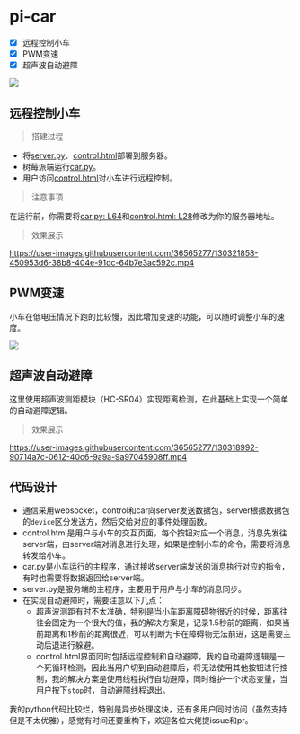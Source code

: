 # pi-car

- [x] 远程控制小车
- [x] PWM变速
- [x] 超声波自动避障

![](https://img.sanzo.top/img/pi/car.jpg)

## 远程控制小车

> 搭建过程

- 将[server.py](https://github.com/Sanzo00/pi-car/blob/master/server.py)、[control.html](https://github.com/Sanzo00/pi-car/blob/master/control.html)部署到服务器。
- 树莓派端运行[car.py](https://github.com/Sanzo00/pi-car/blob/master/car.py)。
- 用户访问[control.html](https://github.com/Sanzo00/pi-car/blob/master/control.html)对小车进行远程控制。



> 注意事项

在运行前，你需要将[car.py: L64](https://github.com/Sanzo00/pi-car/blob/82efdb26c4d6dbb4e48b8a65cdb08b3b4e218dd8/control.html#L64)和[control.html: L28](https://github.com/Sanzo00/pi-car/blob/82efdb26c4d6dbb4e48b8a65cdb08b3b4e218dd8/car.py#L28)修改为你的服务器地址。



> 效果展示

https://user-images.githubusercontent.com/36565277/130321858-450953d6-38b8-404e-91dc-64b7e3ac592c.mp4





## PWM变速

小车在低电压情况下跑的比较慢，因此增加变速的功能，可以随时调整小车的速度。

![](https://img.sanzo.top/img/pi/pwm-speed-control.png)





## 超声波自动避障

这里使用超声波测距模块（HC-SR04）实现距离检测，在此基础上实现一个简单的自动避障逻辑。



> 效果展示

https://user-images.githubusercontent.com/36565277/130318992-90714a7c-0612-40c6-9a9a-9a97045908ff.mp4



## 代码设计

- 通信采用websocket，control和car向server发送数据包，server根据数据包的`device`区分发送方，然后交给对应的事件处理函数。
- control.html是用户与小车的交互页面，每个按钮对应一个消息，消息先发往server端，由server端对消息进行处理，如果是控制小车的命令，需要将消息转发给小车。
- car.py是小车运行的主程序，通过接收server端发送的消息执行对应的指令，有时也需要将数据返回给server端。
- server.py是服务端的主程序，主要用于用户与小车的消息同步。
- 在实现自动避障时，需要注意以下几点：
  - 超声波测距有时不太准确，特别是当小车距离障碍物很近的时候，距离往往会固定为一个很大的值，我的解决方案是，记录1.5秒前的距离，如果当前距离和1秒前的距离很近，可以判断为卡在障碍物无法前进，这是需要主动后退进行躲避。
  - control.html界面同时包括远程控制和自动避障，我的自动避障逻辑是一个死循环检测，因此当用户切到自动避障后，将无法使用其他按钮进行控制，我的解决方案是使用线程执行自动避障，同时维护一个状态变量，当用户按下`stop`时，自动避障线程退出。

我的python代码比较烂，特别是异步处理这块，还有多用户同时访问（虽然支持但是不太优雅），感觉有时间还要重构下，欢迎各位大佬提issue和pr。